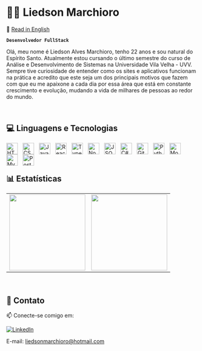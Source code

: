 # 🧑‍💻 Liedson Marchioro

📄 [Read in English](./README.en.md)

**`Desenvolvedor FullStack`**

Olá, meu nome é Liedson Alves Marchioro, tenho 22 anos e sou natural do Espírito Santo. Atualmente estou cursando o último semestre do curso de Análise e Desenvolvimento de Sistemas na Universidade Vila Velha - UVV. Sempre tive curiosidade de entender como os sites e aplicativos funcionam na prática e acredito que este seja um dos principais motivos que fazem com que eu me apaixone a cada dia por essa área que está em constante crescimento e evolução, mudando a vida de milhares de pessoas ao redor do mundo.

</br>

## 💻 Linguagens e Tecnologias

<img 
    align="left"
    alt="HTML"
    title="HTML"
    width="30px"
    style="padding-right: 10px;"
    src="https://cdn.jsdelivr.net/gh/devicons/devicon@latest/icons/html5/html5-original.svg" 
/>

<img 
    align="left"
    alt="CSS"
    title="CSS"
    width="30px"
    style="padding-right: 10px;"
    src="https://cdn.jsdelivr.net/gh/devicons/devicon@latest/icons/css3/css3-original.svg" 
/>

<img 
    align="left"
    alt="JavaScript"
    title="JavaScript"
    width="30px"
    style="padding-right: 10px;"
    src="https://cdn.jsdelivr.net/gh/devicons/devicon@latest/icons/javascript/javascript-original.svg" 
/>

<img 
    align="left"
    alt="React"
    title="React"
    width="30px"
    style="padding-right: 10px;"
    src="https://cdn.jsdelivr.net/gh/devicons/devicon@latest/icons/react/react-original.svg" 
/>

<img 
    align="left"
    alt="TypeScript"
    title="TypeScript"
    width="30px"
    style="padding-right: 10px;"
    src="https://cdn.jsdelivr.net/gh/devicons/devicon@latest/icons/typescript/typescript-original.svg" 
/>

<img 
    align="left"
    alt="Node"
    title="Node"
    width="30px"
    style="padding-right: 10px;"
    src="https://cdn.jsdelivr.net/gh/devicons/devicon@latest/icons/nodejs/nodejs-original.svg" 
/>

<img 
    align="left"
    alt="JSON"
    title="JSON"
    width="30px"
    style="padding-right: 10px;"
    src="https://cdn.jsdelivr.net/gh/devicons/devicon@latest/icons/json/json-original.svg" 
/>

<img 
    align="left"
    alt="C#"
    title="C#"
    width="30px"
    style="padding-right: 10px;"
    src="https://cdn.jsdelivr.net/gh/devicons/devicon@latest/icons/csharp/csharp-original.svg" 
/>

<img 
    align="left"
    alt="Git"
    title="Git"
    width="30px"
    style="padding-right: 10px;"
    src="https://cdn.jsdelivr.net/gh/devicons/devicon@latest/icons/git/git-original.svg" 
/>

<img 
    align="left"
    alt="Python"
    title="Python"
    width="30px"
    style="padding-right: 10px;"    
    src="https://cdn.jsdelivr.net/gh/devicons/devicon@latest/icons/python/python-original.svg" 
/>

<img 
    align="left"
    alt="MongoDB"
    title="MongoDB"
    width="30px"
    style="padding-right: 10px;"    
    src="https://cdn.jsdelivr.net/gh/devicons/devicon@latest/icons/mongodb/mongodb-original.svg" 
/>

<img 
    align="left"
    alt="MySQL"
    title="MySQL"
    width="30px"
    style="padding-right: 10px;" 
    src="https://cdn.jsdelivr.net/gh/devicons/devicon@latest/icons/mysql/mysql-original-wordmark.svg" 
/>

<img 
    align="left"
    alt="PostgreSQL"
    title="PostgreSQL"
    width="30px"
    style="padding-right: 10px;" 
    src="https://cdn.jsdelivr.net/gh/devicons/devicon@latest/icons/postgresql/postgresql-original.svg" 
/>

</br>

<br />
<br />

## 📊 Estatísticas

<table>
  <tr>
    <td>
      <img src="https://github-readme-stats.vercel.app/api?username=liedsonlm7&show_icons=true&theme=tokyonight&include_all_commits=true&locale=pt-br" height="200"/>
    </td>
    <td>
      <img src="https://github-readme-stats.vercel.app/api/top-langs/?username=liedsonlm7&theme=tokyonight&layout=compact&custom_title=Tecnologias&langs_count=9" height="200"/>
    </td>
  </tr>
</table>

</br>


## 🤝 Contato

📫 Conecte-se comigo em:

[![LinkedIn](https://img.shields.io/badge/LinkedIn-liedsonmarchioro-blue.svg?style=for-the-badge&logo=linkedin&logoColor=white)](https://www.linkedin.com/in/liedson-alves-marchioro-37b612286/)

E-mail: liedsonmarchioro@hotmail.com

